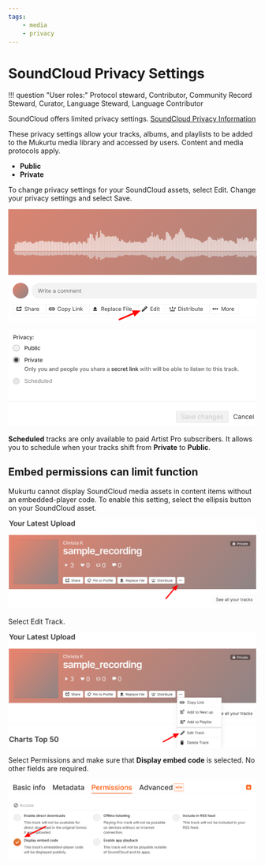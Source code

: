 ```yaml
---
tags: 
    - media
    - privacy
---
```

# SoundCloud Privacy Settings

!!! question "User roles:"
    Protocol steward, Contributor, Community Record Steward, Curator, Language Steward, Language Contributor

SoundCloud offers limited privacy settings. [SoundCloud Privacy Information](https://help.soundcloud.com/hc/en-us/articles/115003562388-Changing-your-track-s-privacy-setting)

These privacy settings allow your tracks, albums, and playlists to be added to the Mukurtu media library and accessed by users. Content and media protocols apply. 
- **Public**
- **Private** 

To change privacy settings for your SoundCloud assets, select Edit. Change your privacy settings and select Save.

![The SoundCloud track menu options with a red arrow pointing to "Edit".](../_embeds/SoundCloudprivacy1.5.png)

![The SoundCloud privacy permissions menu with Public, Private, and Scheduled options. The Private option is selected.](../_embeds/SoundCloudprivacy1.png)

**Scheduled** tracks are only available to paid Artist Pro subscribers. It allows you to schedule when your tracks shift from **Private** to **Public**.

## Embed permissions can limit function

Mukurtu cannot display SoundCloud media assets in content items without an embedded-player code. To enable this setting, select the ellipsis button on your SoundCloud asset.

![The menu for a SoundCloud track with a red arrow pointing to the ellipsis.](../_embeds/SoundCloudpermission1.png)

Select Edit Track.

![The menu for a SoundCloud track with the ellipsis selected and a red arrow pointing to **Edit Track** from the dropdown menu.](../_embeds/SoundCloudpermission2.png)

Select Permissions and make sure that **Display embed code** is selected. No other fields are required. 

![The Permissions menu with "Display embed code" selected.](../_embeds/SoundCloudpermission3.png)